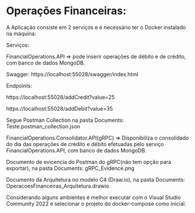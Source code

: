 # Operações Financeiras:
A Aplicação consiste em 2 serviços e é necessário ter o Docker instalado na máquina:

Serviços:

FinancialOperations.API => pode inserir operações de débito e de crédito, com banco de dados MongoDB.

Swagger: https://localhost:55028/swagger/index.html

Endpoints:

https://localhost:55028/addCredit?value=25

https://localhost:55028/addDebit?value=35

Segue Postman Collection na pasta Documents: Teste.postman_collection.json

FinancialOperations.Consolidator.API(gRPC) => Disponibiliza o consolidado do dia das operações de crédito e débito efetuadas pelo serviço FinancialOperations.API, com banco de dados MongoDB.

Documento de evicencia do Postman do gRPC(não tem opção para exportar), na pasta Documents: gRPC_Evidence.png

Documento da Arquitetura no modelo C4 (Draw.io), na pasta Documents: OperacoesFinanceiras_Arquitetura.drawio 

Considerando alguns ambientes é melhor executar com o Visual Studio Community 2022 e selecionar o projeto do docker-compose como inicial.
